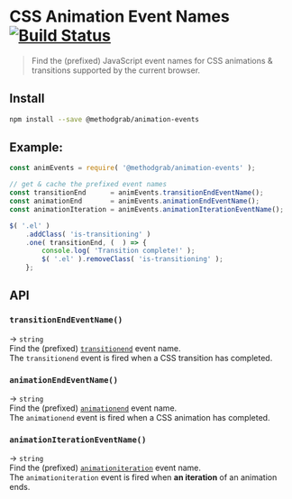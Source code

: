 # CSS Animation Event Names [![Build Status](https://travis-ci.org/MethodGrab/animation-events.svg?branch=master)](https://travis-ci.org/MethodGrab/animation-events)
> Find the (prefixed) JavaScript event names for CSS animations & transitions supported by the current browser.


## Install
```bash
npm install --save @methodgrab/animation-events
```


## Example:
```js
const animEvents = require( '@methodgrab/animation-events' );

// get & cache the prefixed event names
const transitionEnd      = animEvents.transitionEndEventName();
const animationEnd       = animEvents.animationEndEventName();
const animationIteration = animEvents.animationIterationEventName();

$( '.el' )
	.addClass( 'is-transitioning' )
	.one( transitionEnd, (  ) => {
		console.log( 'Transition complete!' );
		$( '.el' ).removeClass( 'is-transitioning' );
	};
```


## API

### `transitionEndEventName()`
→ `string`  
Find the (prefixed) [`transitionend`](https://developer.mozilla.org/en-US/docs/Web/Events/transitionend) event name.  
The `transitionend` event is fired when a CSS transition has completed.


### `animationEndEventName()`
→ `string`  
Find the (prefixed) [`animationend`](https://developer.mozilla.org/en-US/docs/Web/Events/animationend) event name.  
The `animationend` event is fired when a CSS animation has completed.


### `animationIterationEventName()`
→ `string`  
Find the (prefixed) [`animationiteration`](https://developer.mozilla.org/en-US/docs/Web/Events/animationiteration) event name.  
The `animationiteration` event is fired when **an iteration** of an animation ends.
